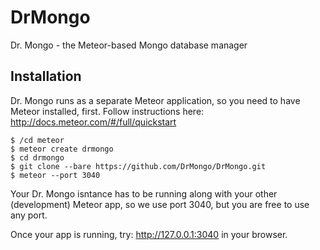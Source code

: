 # DrMongo

Dr. Mongo - the Meteor-based Mongo database manager

## Installation

Dr. Mongo runs as a separate Meteor application, so you need to have Meteor installed, first. Follow instructions here: http://docs.meteor.com/#/full/quickstart

```
$ /cd meteor
$ meteor create drmongo
$ cd drmongo
$ git clone --bare https://github.com/DrMongo/DrMongo.git
$ meteor --port 3040
```
Your Dr. Mongo isntance has to be running along with your other (development) Meteor app, so we use port 3040, but you are free to use any port.

Once your app is running, try: http://127.0.0.1:3040 in your browser.
